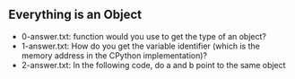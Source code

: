 ## Everything is an Object
* 0-answer.txt: function would you use to get the type of an object?
* 1-answer.txt: How do you get the variable identifier (which is the memory address in the CPython implementation)?
* 2-answer.txt: In the following code, do a and b point to the same object
